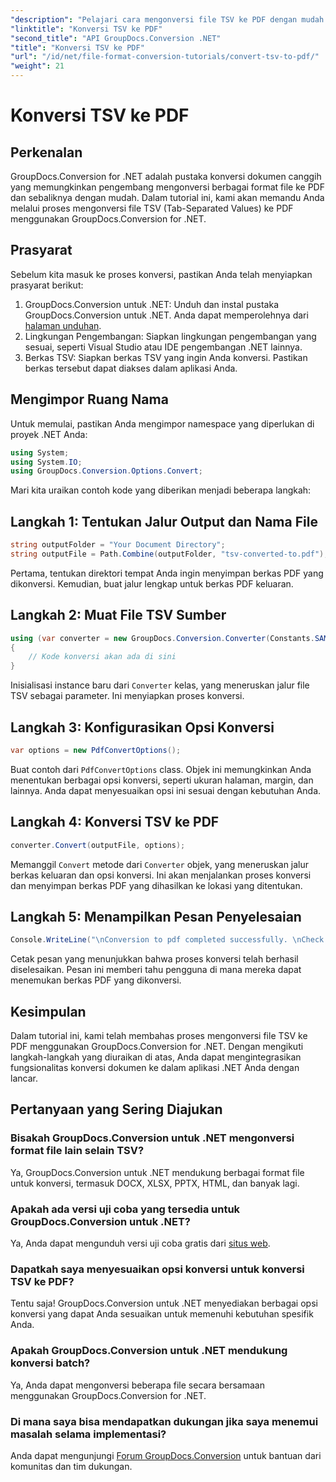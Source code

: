 ```yaml
---
"description": "Pelajari cara mengonversi file TSV ke PDF dengan mudah menggunakan GroupDocs.Conversion for .NET. Ikuti tutorial langkah demi langkah kami untuk integrasi yang lancar."
"linktitle": "Konversi TSV ke PDF"
"second_title": "API GroupDocs.Conversion .NET"
"title": "Konversi TSV ke PDF"
"url": "/id/net/file-format-conversion-tutorials/convert-tsv-to-pdf/"
"weight": 21
---
```


# Konversi TSV ke PDF

## Perkenalan
GroupDocs.Conversion for .NET adalah pustaka konversi dokumen canggih yang memungkinkan pengembang mengonversi berbagai format file ke PDF dan sebaliknya dengan mudah. Dalam tutorial ini, kami akan memandu Anda melalui proses mengonversi file TSV (Tab-Separated Values) ke PDF menggunakan GroupDocs.Conversion for .NET.
## Prasyarat
Sebelum kita masuk ke proses konversi, pastikan Anda telah menyiapkan prasyarat berikut:
1. GroupDocs.Conversion untuk .NET: Unduh dan instal pustaka GroupDocs.Conversion untuk .NET. Anda dapat memperolehnya dari [halaman unduhan](https://releases.groupdocs.com/conversion/net/).
2. Lingkungan Pengembangan: Siapkan lingkungan pengembangan yang sesuai, seperti Visual Studio atau IDE pengembangan .NET lainnya.
3. Berkas TSV: Siapkan berkas TSV yang ingin Anda konversi. Pastikan berkas tersebut dapat diakses dalam aplikasi Anda.

## Mengimpor Ruang Nama
Untuk memulai, pastikan Anda mengimpor namespace yang diperlukan di proyek .NET Anda:
```csharp
using System;
using System.IO;
using GroupDocs.Conversion.Options.Convert;
```

Mari kita uraikan contoh kode yang diberikan menjadi beberapa langkah:
## Langkah 1: Tentukan Jalur Output dan Nama File
```csharp
string outputFolder = "Your Document Directory";
string outputFile = Path.Combine(outputFolder, "tsv-converted-to.pdf");
```
Pertama, tentukan direktori tempat Anda ingin menyimpan berkas PDF yang dikonversi. Kemudian, buat jalur lengkap untuk berkas PDF keluaran.
## Langkah 2: Muat File TSV Sumber
```csharp
using (var converter = new GroupDocs.Conversion.Converter(Constants.SAMPLE_TSV))
{
    // Kode konversi akan ada di sini
}
```
Inisialisasi instance baru dari `Converter` kelas, yang meneruskan jalur file TSV sebagai parameter. Ini menyiapkan proses konversi.
## Langkah 3: Konfigurasikan Opsi Konversi
```csharp
var options = new PdfConvertOptions();
```
Buat contoh dari `PdfConvertOptions` class. Objek ini memungkinkan Anda menentukan berbagai opsi konversi, seperti ukuran halaman, margin, dan lainnya. Anda dapat menyesuaikan opsi ini sesuai dengan kebutuhan Anda.
## Langkah 4: Konversi TSV ke PDF
```csharp
converter.Convert(outputFile, options);
```
Memanggil `Convert` metode dari `Converter` objek, yang meneruskan jalur berkas keluaran dan opsi konversi. Ini akan menjalankan proses konversi dan menyimpan berkas PDF yang dihasilkan ke lokasi yang ditentukan.
## Langkah 5: Menampilkan Pesan Penyelesaian
```csharp
Console.WriteLine("\nConversion to pdf completed successfully. \nCheck output in {0}", outputFolder);
```
Cetak pesan yang menunjukkan bahwa proses konversi telah berhasil diselesaikan. Pesan ini memberi tahu pengguna di mana mereka dapat menemukan berkas PDF yang dikonversi.

## Kesimpulan
Dalam tutorial ini, kami telah membahas proses mengonversi file TSV ke PDF menggunakan GroupDocs.Conversion for .NET. Dengan mengikuti langkah-langkah yang diuraikan di atas, Anda dapat mengintegrasikan fungsionalitas konversi dokumen ke dalam aplikasi .NET Anda dengan lancar.
## Pertanyaan yang Sering Diajukan
### Bisakah GroupDocs.Conversion untuk .NET mengonversi format file lain selain TSV?
Ya, GroupDocs.Conversion untuk .NET mendukung berbagai format file untuk konversi, termasuk DOCX, XLSX, PPTX, HTML, dan banyak lagi.
### Apakah ada versi uji coba yang tersedia untuk GroupDocs.Conversion untuk .NET?
Ya, Anda dapat mengunduh versi uji coba gratis dari [situs web](https://releases.groupdocs.com/).
### Dapatkah saya menyesuaikan opsi konversi untuk konversi TSV ke PDF?
Tentu saja! GroupDocs.Conversion untuk .NET menyediakan berbagai opsi konversi yang dapat Anda sesuaikan untuk memenuhi kebutuhan spesifik Anda.
### Apakah GroupDocs.Conversion untuk .NET mendukung konversi batch?
Ya, Anda dapat mengonversi beberapa file secara bersamaan menggunakan GroupDocs.Conversion for .NET.
### Di mana saya bisa mendapatkan dukungan jika saya menemui masalah selama implementasi?
Anda dapat mengunjungi [Forum GroupDocs.Conversion](https://forum.groupdocs.com/c/conversion/11) untuk bantuan dari komunitas dan tim dukungan.